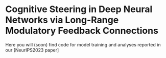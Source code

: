 # Cognitive Steering in Deep Neural Networks via Long-Range Modulatory Feedback Connections

Here you will (soon) find code for model training and analyses reported in our [NeurIPS2023 paper]